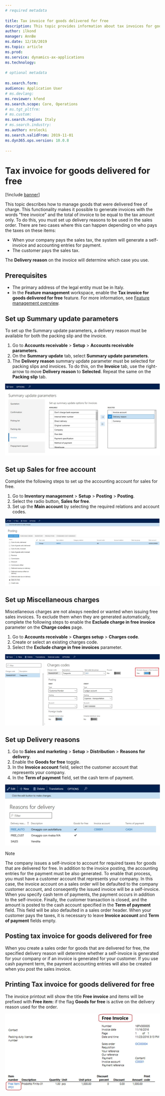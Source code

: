 ```yaml
---
# required metadata

title: Tax invoice for goods delivered for free
description: This topic provides information about tax invoices for goods that were delivered for free.
author: ilkond
manager: AnnBe
ms.date: 12/18/2019
ms.topic: article
ms.prod: 
ms.service: dynamics-ax-applications
ms.technology: 

# optional metadata

ms.search.form: 
audience: Application User
# ms.devlang: 
ms.reviewer: kfend
ms.search.scope: Core, Operations
# ms.tgt_pltfrm: 
# ms.custom: 
ms.search.region: Italy
# ms.search.industry: 
ms.author: mrolecki
ms.search.validFrom: 2019-11-01
ms.dyn365.ops.version: 10.0.8

---
```


# Tax invoice for goods delivered for free

[!include [banner](../includes/banner.md)]

This topic describes how to manage goods that were delivered free of charge. This functionality makes it possible to generate invoices with the words "free invoice" and the total of invoice to be equal to the tax amount only. To do this, you must set up delivery reasons to be used in the sales order. There are two cases where this can happen depending on who pays the taxes on these items:

- When your company pays the sales tax, the system will generate a self-invoice and accounting entries for payment.
- The customer pays the sales tax. 

The **Delivery reason** on the invoice will determine which case you use.

## Prerequisites

- The primary address of the legal entity must be in Italy.
- In the **Feature management** workspace, enable the **Tax invoice for goods delivered for free** feature. For more information, see [Feature management overview](../../fin-and-ops/get-started/feature-management/feature-management-overview.md).


## Set up Summary update parameters
To set up the Summary update parameters, a delivery reason must be available for both the packing slip and the invoice.

1.	Go to **Accounts receivable** > **Setup** > **Accounts receivable parameters**.
2.	On the **Summary update** tab, select **Summary update parameters**.
3.	The  **Delivery reason** summary update parameter must be selected for packing slips and invoices. To do this, on the **Invoice** tab, use the right-arrow to move  **Delivery reason** to **Selected**. Repeat the same on the **Packing slip** tab.

![Summary update parameters](media/emea-ita-exil-free-goods-summary-update-parameters.jpg)

## Set up Sales for free account
Complete the following steps to set up the accounting account for sales for free.

1. Go to **Inventory management** > **Setup** > **Posting** > **Posting**.
2. Select the radio button, **Sales for free**.
3. Set up the **Main account** by selecting the required relations and account codes.

![Sales for free account](media/emea-ita-exil-free-goods-sales-free-account.jpg)

## Set up Miscellaneous charges

Miscellaneous charges are not always needed or wanted when issuing free sales invoices. To exclude them when they are generated automatically, complete the following steps to enable the **Exclude charge in free invoice** parameter on the **Charge codes** page.

1. Go to **Accounts receivable** > **Charges setup** > **Charges code**.
2. Create or select an existing charges code.
2. Select the **Exclude charge in free invoices** parameter.

![Charges codes](media/emea-ita-exil-free-goods-charges-codes.jpg)

## Set up Delivery reasons

1. Go to **Sales and marketing** > **Setup** > **Distribution** > **Reasons for delivery**.
2. Enable the **Goods for free** toggle.
3. In the **Invoice account** field, select the customer account that represents your company.
4. In the **Term of payment** field, set the cash term of payment.

![Reasons for delivery](media/emea-ita-exil-free-goods-delivery-reason.jpg)

> [!NOTE]
> The company issues a self-invoice to account for required taxes for goods that are delivered for free. In addition to the invoice posting, the accounting entries for the payment must be also generated. To enable that process, you must have a customer account that represents your company. In this case, the invoice account on a sales order will be defaulted to the company customer account, and conseqently the issued invoice will be a self-invoice. When you specify cash term of payments, the payment occurs in addition to the self-invoice. Finally, the customer transaction is closed, and the amount is posted to the cash account specified in the **Term of payment** field. This field will be also defaulted in a sales order header. When your customer pays the taxes, it is necessary to leave **Invoice account** and **Term of payment** fields empty.

## Posting tax invoice for goods delivered for free
When you create a sales order for goods that are delivered for free, the specified delivery reason will determine whether a self-invoice is generated for your company or if an invoice is generated for your customer. If you use cash payment term, the payment accounting entries will also be created when you post the sales invoice.

## Printing Tax invoice for goods delivered for free
The invoice printout will show the title **Free invoice** and items will be prefixed with **Free item:** if the flag **Goods for free** is active on the delivery reason used for the order.

![Free invoice printout](media/emea-ita-exil-free-tax-invoice-printout.jpg)
